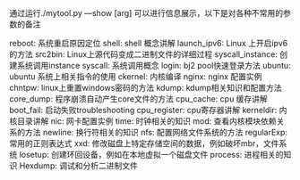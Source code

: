 通过运行./mytool.py —show [arg] 可以进行信息展示，以下是对各种不常用的参数的备注


reboot: 系统重启原因定位
shell: shell 概念讲解
launch_ipv6: Linux 上开启ipv6的方法
src2bin: Linux上源代码变成二进制文件的详细过程
syscall_instance: 创建系统调用instance
syscall: 系统调用概念
login: bj2 pool快速登录方法
ubuntu: ubuntu 系统上相关指令的使用
ckernel: 内核编译
nginx: nginx 配置实例
chntpw:  linux上重置windows密码的方法
kdump: kdump相关知识和配置方法
core_dump:  程序崩溃自动产生core文件的方法
cpu_cache: cpu 缓存讲解
boot_fail: 启动失败troubleshooting
cpu_register: cpu寄存器讲解
kerneldir: 内核目录讲解
nic: 网卡配置实例
time: 时钟相关的知识
mod: 查看内核模块依赖关系的方法
newline: 换行符相关的知识
nfs: 配置网络文件系统的方法
regularExp: 常用的正则表达式
xxd: 修改磁盘上特定存储空间的数据，例如破坏mbr，文件系统
losetup: 创建环回设备，例如在本地虚拟一个磁盘文件
process: 进程相关的知识
Hexdump: 调试和分析二进制文件

